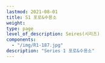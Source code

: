 ```yaml
---
lastmod: 2021-08-01
title: S1 포로&수용소
weight: 
type: page
level_of_description: Seires(시리즈)
components: 
  - "/img/R1-187.jpg"
description: "Series 1 포로&수용소"
---
```

